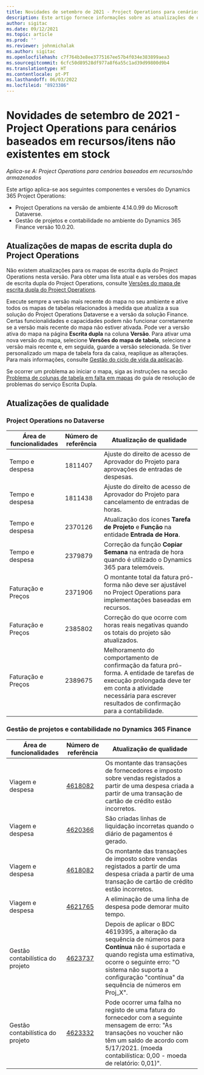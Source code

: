 ```yaml
---
title: Novidades de setembro de 2021 - Project Operations para cenários baseados em recursos/itens não existentes em stock
description: Este artigo fornece informações sobre as atualizações de qualidade disponíveis na versão de setembro de 2021 do Project Operations para cenários baseados em recursos/itens não existentes em stock.
author: sigitac
ms.date: 09/12/2021
ms.topic: article
ms.prod: ''
ms.reviewer: johnmichalak
ms.author: sigitac
ms.openlocfilehash: c7f764b3e8ee3775167ee57b4f034e383899aea3
ms.sourcegitcommit: 6cfc50d89528df977a8f6a55c1ad39d99800d9b4
ms.translationtype: HT
ms.contentlocale: pt-PT
ms.lasthandoff: 06/03/2022
ms.locfileid: "8923386"
---
```

# <a name="whats-new-september-2021---project-operations-for-resourcenon-stocked-based-scenarios"></a>Novidades de setembro de 2021 - Project Operations para cenários baseados em recursos/itens não existentes em stock

*Aplica-se A: Project Operations para cenários baseados em recursos/não armazenados*

Este artigo aplica-se aos seguintes componentes e versões do Dynamics 365 Project Operations:

   - Project Operations na versão de ambiente 4.14.0.99 do Microsoft Dataverse.
   - Gestão de projetos e contabilidade no ambiente do Dynamics 365 Finance versão 10.0.20.

## <a name="project-operations-dual-write-maps-updates"></a>Atualizações de mapas de escrita dupla do Project Operations

Não existem atualizações para os mapas de escrita dupla do Project Operations nesta versão. Para obter uma lista atual e as versões dos mapas de escrita dupla do Project Operations, consulte [Versões do mapa de escrita dupla do Project Operations](../environment/resource-dual-write-maps.md).

Execute sempre a versão mais recente do mapa no seu ambiente e ative todos os mapas de tabelas relacionados à medida que atualiza a sua solução do Project Operations Dataverse e a versão da solução Finance. Certas funcionalidades e capacidades podem não funcionar corretamente se a versão mais recente do mapa não estiver ativada. Pode ver a versão ativa do mapa na página **Escrita dupla** na coluna **Versão**. Para ativar uma nova versão do mapa, selecione **Versões do mapa de tabela**, selecione a versão mais recente e, em seguida, guarde a versão selecionada. Se tiver personalizado um mapa de tabela fora da caixa, reaplique as alterações. Para mais informações, consulte [Gestão do ciclo de vida da aplicação](/dynamics365/fin-ops-core/dev-itpro/data-entities/dual-write/app-lifecycle-management).

Se ocorrer um problema ao iniciar o mapa, siga as instruções na secção [Problema de colunas de tabela em falta em mapas](/dynamics365/fin-ops-core/dev-itpro/data-entities/dual-write/dual-write-troubleshooting-finops-upgrades#missing-table-columns-issue-on-maps) do guia de resolução de problemas do serviço Escrita Dupla.

## <a name="quality-updates"></a>Atualizações de qualidade

### <a name="project-operations-on-dataverse"></a>Project Operations no Dataverse

| **Área de funcionalidades** | **Número de referência** | **Atualização de qualidade** |
| --- | --- | --- |
| Tempo e despesa | 1811407 | Ajuste do direito de acesso de Aprovador do Projeto para aprovações de entradas de despesas. |
| Tempo e despesa | 1811438 | Ajuste do direito de acesso de Aprovador do Projeto para cancelamento de entradas de horas. |
| Tempo e despesa | 2370126 | Atualização dos ícones **Tarefa de Projeto** e **Função** na entidade **Entrada de Hora**. |
| Tempo e despesa | 2379879 | Correção da função **Copiar Semana** na entrada de hora quando é utilizado o Dynamics 365 para telemóveis. |
| Faturação e Preços | 2371906 | O montante total da fatura pró-forma não deve ser ajustável no Project Operations para implementações baseadas em recursos. |
| Faturação e Preços | 2385802 | Correção do que ocorre com horas reais negativas quando os totais do projeto são atualizados. |
| Faturação e Preços | 2389675 | Melhoramento do comportamento de confirmação da fatura pró-forma. A entidade de tarefas de execução prolongada deve ter em conta a atividade necessária para escrever resultados de confirmação para a contabilidade. |

### <a name="project-management-and-accounting-in-dynamics-365-finance"></a>Gestão de projetos e contabilidade no Dynamics 365 Finance

| Área de funcionalidades | Número de referência | Atualização de qualidade |
| --- | --- | --- |
| Viagem e despesa | [4618082](https://fix.lcs.dynamics.com/Issue/Details?kb=4618082&amp;bugId=583101&amp;dbType=3&amp;qc=9c85ac8ca1e5e9cd07fac9e9aa2cb0914724e28b86ad3339dacf7741f554c605) | Os montante das transações de fornecedores e imposto sobre vendas registados a partir de uma despesa criada a partir de uma transação de cartão de crédito estão incorretos. |
| Viagem e despesa | [4620366](https://fix.lcs.dynamics.com/Issue/Details?kb=4620366&amp;bugId=579485&amp;dbType=3&amp;qc=e864789bd95505ea624c537d585bf113c2de60b97c88439d44693dbd85aa8e92) | São criadas linhas de liquidação incorretas quando o diário de pagamentos é gerado. |
| Viagem e despesa | [4618082](https://fix.lcs.dynamics.com/Issue/Details?kb=4618082&amp;bugId=583101&amp;dbType=3&amp;qc=9c85ac8ca1e5e9cd07fac9e9aa2cb0914724e28b86ad3339dacf7741f554c605) | Os montante das transações de imposto sobre vendas registados a partir de uma despesa criada a partir de uma transação de cartão de crédito estão incorretos. |
| Viagem e despesa | [4621765](https://fix.lcs.dynamics.com/Issue/Details?kb=4621765&amp;bugId=587306&amp;dbType=3&amp;qc=6fbfad0123d4e95eaf8d5a5a2f6c354577c991b7905c852ab02d1f94e728a876) | A eliminação de uma linha de despesa pode demorar muito tempo. |
| Gestão contabilística do projeto | [4623737](https://fix.lcs.dynamics.com/Issue/Details?kb=4623737&amp;bugId=598109&amp;dbType=3&amp;qc=4101fc5865201e21815299f2ff11ae46d5d5370510868df86c25ee09a8ca1a0c) | Depois de aplicar o BDC 4619395, a alteração da sequência de números para **Contínua** não é suportada e quando regista uma estimativa, ocorre o seguinte erro: "O sistema não suporta a configuração "contínua" da sequência de números em Proj_X". |
| Gestão contabilística do projeto | [4623332](https://fix.lcs.dynamics.com/Issue/Details?kb=4623332&amp;bugId=586034&amp;dbType=3&amp;qc=2f64bb1977c4a9c9dd2ce9de7e72230b86eca14b6295c5bbfb614ea97ad81caf) | Pode ocorrer uma falha no registo de uma fatura do fornecedor com a seguinte mensagem de erro: "As transações no voucher não têm um saldo de acordo com 5/17/2021. (moeda contabilística: 0,00 - moeda de relatório: 0,01)". |
